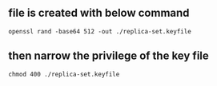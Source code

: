 ## file is created with below command

```shell
openssl rand -base64 512 -out ./replica-set.keyfile
```

## then narrow the privilege of the key file

```shell
chmod 400 ./replica-set.keyfile
```

